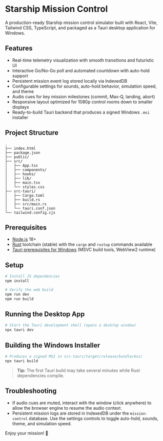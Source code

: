 # Starship Mission Control

A production-ready Starship mission control simulator built with React, Vite, Tailwind CSS, TypeScript, and packaged as a Tauri desktop application for Windows.

## Features

- Real-time telemetry visualization with smooth transitions and futuristic UI
- Interactive Go/No-Go poll and automated countdown with auto-hold support
- Persistent mission event log stored locally via IndexedDB
- Configurable settings for sounds, auto-hold behavior, simulation speed, and theme
- Audio cues for key mission milestones (commit, Max-Q, landing, abort)
- Responsive layout optimized for 1080p control rooms down to smaller displays
- Ready-to-build Tauri backend that produces a signed Windows `.msi` installer

## Project Structure

```
.
├── index.html
├── package.json
├── public/
├── src/
│   ├── App.tsx
│   ├── components/
│   ├── hooks/
│   ├── lib/
│   ├── main.tsx
│   └── styles.css
├── src-tauri/
│   ├── Cargo.toml
│   ├── build.rs
│   ├── src/main.rs
│   └── tauri.conf.json
└── tailwind.config.cjs
```

## Prerequisites

- [Node.js](https://nodejs.org/) 18+
- [Rust](https://www.rust-lang.org/tools/install) toolchain (stable) with the `cargo` and `rustup` commands available
- [Tauri prerequisites for Windows](https://tauri.app/v1/guides/getting-started/prerequisites) (MSVC build tools, WebView2 runtime)

## Setup

```bash
# Install JS dependencies
npm install

# Verify the web build
npm run dev
npm run build
```

## Running the Desktop App

```bash
# Start the Tauri development shell (opens a desktop window)
npx tauri dev
```

## Building the Windows Installer

```bash
# Produces a signed MSI in src-tauri/target/release/bundle/msi/
npx tauri build
```

> **Tip:** The first Tauri build may take several minutes while Rust dependencies compile.

## Troubleshooting

- If audio cues are muted, interact with the window (click anywhere) to allow the browser engine to resume the audio context.
- Persistent mission logs are stored in IndexedDB under the `mission-control` database. Use the settings controls to toggle auto-hold, sounds, theme, and simulation speed.

Enjoy your mission! 🚀
